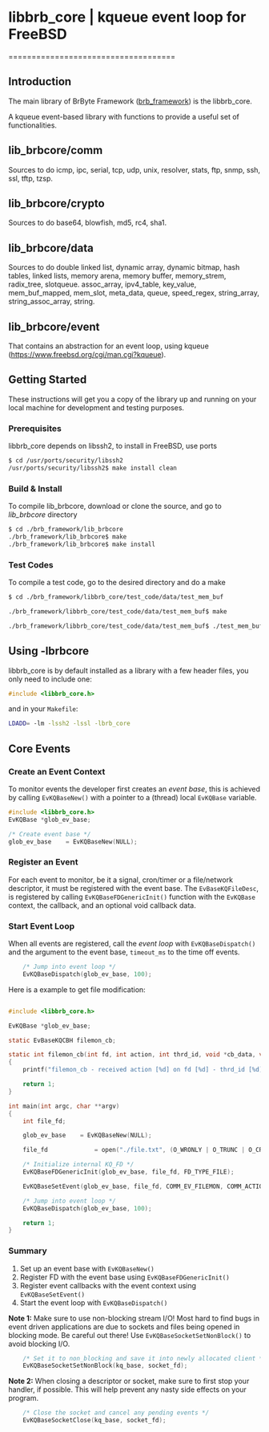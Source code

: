 # libbrb_core | kqueue event loop for FreeBSD
====================================

Introduction
------------

The main library of BrByte Framework ([brb_framework](README.md)) is the libbrb_core.

A kqueue event-based library with functions to provide a useful set of functionalities. 

## lib_brbcore/comm

Sources to do icmp, ipc, serial, tcp, udp, unix, resolver, stats, ftp, snmp, ssh, ssl, tftp, tzsp.

## lib_brbcore/crypto

Sources to do base64, blowfish, md5, rc4, sha1.

## lib_brbcore/data

Sources to do double linked list, dynamic array, dynamic bitmap, hash tables, linked lists, memory arena, memory buffer, memory_strem, radix_tree, slotqueue.
assoc_array, ipv4_table, key_value, mem_buf_mapped, mem_slot, meta_data, queue, speed_regex, string_array, string_assoc_array, string.

## lib_brbcore/event

That contains an abstraction for an event loop, using kqueue (https://www.freebsd.org/cgi/man.cgi?kqueue).



Getting Started
---------------

These instructions will get you a copy of the library up and running on your local machine for development and testing purposes. 


### Prerequisites

libbrb_core depends on libssh2, to install in FreeBSD, use ports

```sh
$ cd /usr/ports/security/libssh2
/usr/ports/security/libssh2$ make install clean
```


### Build & Install

To compile lib_brbcore, download or clone the source, and go to *lib_brbcore* directory 

```sh
$ cd ./brb_framework/lib_brbcore
./brb_framework/lib_brbcore$ make
./brb_framework/lib_brbcore$ make install
```


### Test Codes

To compile a test code, go to the desired directory and do a make

```sh
$ cd ./brb_framework/libbrb_core/test_code/data/test_mem_buf

./brb_framework/libbrb_core/test_code/data/test_mem_buf$ make

./brb_framework/libbrb_core/test_code/data/test_mem_buf$ ./test_mem_buf
```

## Using -lbrbcore

libbrb_core is by default installed as a library with a few header files, you only need to include one:

```C
#include <libbrb_core.h>
```

and in your `Makefile`:

```sh
LDADD= -lm -lssh2 -lssl -lbrb_core
```


Core Events
-----------

### Create an Event Context

To monitor events the developer first creates an *event base*, this
is achieved by calling `EvKQBaseNew()` with a pointer to a (thread) local
`EvKQBase` variable.

```C
#include <libbrb_core.h>
EvKQBase *glob_ev_base;

/* Create event base */
glob_ev_base	= EvKQBaseNew(NULL);

```

### Register an Event

For each event to monitor, be it a signal, cron/timer or a file/network descriptor, it must be registered with the event base.
The `EvBaseKQFileDesc`, is registered by calling `EvKQBaseFDGenericInit()`
function with the `EvKQBase` context, the callback, and an optional void callback data.


### Start Event Loop

When all events are registered, call the *event loop* with `EvKQBaseDispatch()` and the argument to the event base, `timeout_ms` to the time off events.

```C
	/* Jump into event loop */
	EvKQBaseDispatch(glob_ev_base, 100);
```

Here is a example to get file modification:

```C

#include <libbrb_core.h>

EvKQBase *glob_ev_base;

static EvBaseKQCBH filemon_cb;

static int filemon_cb(int fd, int action, int thrd_id, void *cb_data, void *base_ptr)
{
    printf("filemon_cb - received action [%d] on fd [%d] - thrd_id [%d]\n", action, fd, thrd_id);

    return 1;
}

int main(int argc, char **argv)
{
	int file_fd;

	glob_ev_base	= EvKQBaseNew(NULL);

	file_fd 			= open("./file.txt", (O_WRONLY | O_TRUNC | O_CREAT ));

	/* Initialize internal KQ_FD */
	EvKQBaseFDGenericInit(glob_ev_base, file_fd, FD_TYPE_FILE);

	EvKQBaseSetEvent(glob_ev_base, file_fd, COMM_EV_FILEMON, COMM_ACTION_ADD_PERSIST, filemon_cb, NULL);

	/* Jump into event loop */
	EvKQBaseDispatch(glob_ev_base, 100);

	return 1;
}
```

### Summary

1. Set up an event base with `EvKQBaseNew()`
2. Register FD with the event base using `EvKQBaseFDGenericInit()`
3. Register event callbacks with the event context using `EvKQBaseSetEvent()`
4. Start the event loop with `EvKQBaseDispatch()`

**Note 1:** Make sure to use non-blocking stream I/O!  Most hard to find bugs in event driven applications are due to sockets and files being opened in blocking mode. Be careful out there!
  Use `EvKQBaseSocketSetNonBlock()` to avoid blocking I/O.

```C
	/* Set it to non_blocking and save it into newly allocated client */
	EvKQBaseSocketSetNonBlock(kq_base, socket_fd);
```

**Note 2:** When closing a descriptor or socket, make sure to first stop your handler, if possible. This will help prevent any nasty side effects on your program.

```C
	/* Close the socket and cancel any pending events */
	EvKQBaseSocketClose(kq_base, socket_fd);
```

